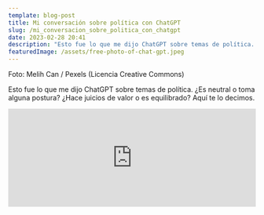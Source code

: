 ```yaml
---
template: blog-post
title: Mi conversación sobre política con ChatGPT
slug: /mi_conversacion_sobre_politica_con_chatgpt
date: 2023-02-28 20:41
description: "Esto fue lo que me dijo ChatGPT sobre temas de política. "
featuredImage: /assets/free-photo-of-chat-gpt.jpeg
---
```

F﻿oto: Melih Can / Pexels (Licencia Creative Commons)

Esto fue lo que me dijo ChatGPT sobre temas de política. ¿Es neutral o toma alguna postura? ¿Hace juicios de valor o es equilibrado? Aquí te lo decimos.

<iframe src="https://podcasters.spotify.com/pod/show/hectorpina/embed/episodes/Mi-conversacin-sobre-poltica-con-ChatGPT-e20ueel" height="200px" width="100%" frameborder="0" scrolling="no"></iframe>